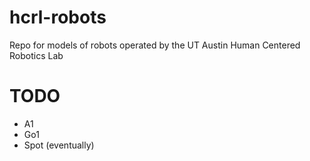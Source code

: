 # hcrl-robots
Repo for models of robots operated by the UT Austin Human Centered Robotics Lab

# TODO
- A1
- Go1
- Spot (eventually)
